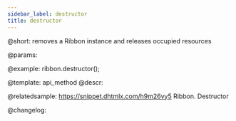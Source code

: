 ```yaml
---
sidebar_label: destructor
title: destructor
---          
```


@short: removes a Ribbon instance and releases occupied resources


@params:




@example:
ribbon.destructor();


@template: api_method
@descr:

@relatedsample: https://snippet.dhtmlx.com/h9m26vy5	Ribbon. Destructor



@changelog:


